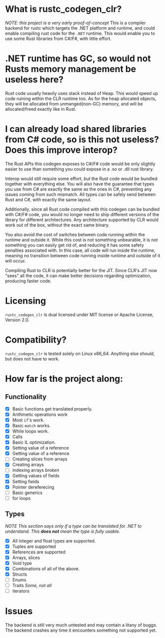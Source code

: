 # What is rustc_codegen_clr?
*NOTE: this project is a very early proof-of-concept*
This is a compiler backend for rustc which targets the .NET platform and runtime, and could enable compiling rust code for the `.NET` runtime. This would enable you to use some Rust libraries from C#/F#, with little effort. 
# .NET runtime has GC, so would not Rusts memory management be useless here?
Rust code usually heavily uses stack instead of Heap. This would speed up code ruining within the CLR runtime too. As for the heap allocated objects, they will be allocated from unmanged(non-GC) memory, and will be allocated/freed exactly like in Rust.
# I can already load shared libraries from C# code, so is this not useless? Does this improve interop?
The Rust APIs this codegen exposes to C#/F# code would be only slightly easier to use than something you could expose in a .so or .dll rust library.

Interop would still require some effort, but the Rust code would be bundled together with everything else. You will also have the guarantee that types you use from C# are exactly the same as the ones in C#, preventing any issues coming from such mismatch. All types can be safely send between Rust and C#, with exactly the same layout.

Additionally, since all Rust code compiled with this codegen can be bundled with C#/F# code, you would no longer need to ship different versions of the library for different architectures. Any architecture supported by CLR would work out of the box, without the exact same binary.

You also avoid the cost of switches between code running within the runtime and outside it. While this cost is not something unbearable, it is not something you can easily get rid of, and reducing it has some safety penalties associated with. In this case, all code will run inside the runtime, meaning no transition between code running inside runtime and outside of it will occur.

Compiling Rust to CLR is potentially better for the JIT. Since CLR's JIT now "sees" all the code, it can make better decisions regarding optimization, producing faster code.
# Licensing
`rustc_codegen_clr` is dual licensed under MIT license or Apache License, Version 2.0.  
# Compatibility?
`rustc_codegen_clr` is tested solely on Linux x86_64. Anything else *should*, but does not have to work.
# How far is the project along:
## Functionality
- [X] Basic functions get translated properly. 
- [X] Arithmetic operations work
- [X] Most `if`'s work.
- [X] Basic `match` works.
- [X] While loops work.
- [X] Calls
- [X] Basic IL optimization.
- [X] Setting value of a reference
- [X] Getting value of a reference
- [ ] Creating slices from arrays
- [X] Creating arrays
- [ ] Indexing arrays *broken*
- [X] Getting values of fields
- [X] Setting fields
- [X] Pointer dereferecing
- [ ] Basic generics
- [ ] for loops
## Types
*NOTE This section says only if a type can be translated for .NET to understand. This **does not** mean the type is fully usable.*
- [X] All integer and float types are supported.
- [X] Tuples are supported
- [X] References are supported
- [X] Arrays, slices
- [X] Void type
- [X] Combinations of all of the above. 
- [X] Structs
- [ ] Enums
- [ ] Traits *Some, not all*
- [ ] iterators
# Issues
The backend is still very much untested and may contain a litany of buggs.
The backend crashes any time it encounters something not supported yet.

